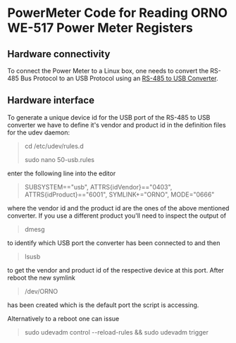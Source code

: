 # PowerMeter Code for Reading ORNO WE-517 Power Meter Registers
## Hardware connectivity
To connect the Power Meter to a Linux box, one needs to convert the RS-485 Bus Protocol to an USB Protocol using an [RS-485 to USB Converter](https://www.amazon.de/gp/product/B083169369/ref=ppx_yo_dt_b_asin_title_o01_s00?ie=UTF8&psc=1).
## Hardware interface
To generate a unique device id for the USB port of the RS-485 to USB converter we have to define it's vendor and product id in the definition files for the udev daemon:

> cd /etc/udev/rules.d
>
> sudo nano 50-usb.rules

enter the following line into the editor

> SUBSYSTEM=="usb", ATTRS{idVendor}=="0403", ATTRS{idProduct}=="6001", SYMLINK+="ORNO", MODE="0666"

where the vendor id and the product id are the ones of the above mentioned converter. If you use a different product you'll need to inspect the output of

> dmesg

to identify which USB port the converter has been connected to and then

> lsusb

to get the vendor and product id of the respective device at this port.
After reboot the new symlink

> /dev/ORNO

has been created which is the default port the script is accessing.

Alternatively to a reboot one can issue

> sudo udevadm control --reload-rules && sudo udevadm trigger
